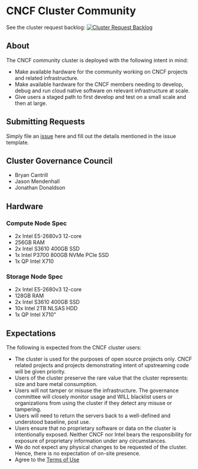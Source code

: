 # CNCF Cluster Community

See the cluster request backlog: [![Cluster Request Backlog](https://badge.waffle.io/cncf/cluster.svg?label=ready&title=Ready)](http://waffle.io/cncf/cluster)

## About

The CNCF community cluster is deployed with the following intent in mind:

* Make available hardware for the community working on CNCF projects and related infrastructure.
* Make available hardware for the CNCF members needing to develop, debug and run cloud native software on relevant infrastructure at scale.
* Give users a staged path to first develop and test on a small scale and then at large.

## Submitting Requests

Simply file an [issue](https://github.com/cncf/cluster/issues) here and fill out the details mentioned in the issue template.

## Cluster Governance Council

* Bryan Cantrill
* Jason Mendenhall
* Jonathan Donaldson

## Hardware

### Compute Node Spec

* 2x Intel E5-2680v3 12-core
* 256GB RAM
* 2x Intel S3610 400GB SSD
* 1x Intel P3700 800GB NVMe PCIe SSD
* 1x QP Intel X710

### Storage Node Spec

* 2x Intel E5-2680v3 12-core
* 128GB RAM
* 2x Intel S3610 400GB SSD
* 10x Intel 2TB NLSAS HDD
* 1x QP Intel X710"

## Expectations

The following is expected from the CNCF cluster users:

* The cluster is used for the purposes of open source projects only. CNCF related projects and projects demonstrating intent of upstreaming code will be given priority.
* Users of the cluster preserve the rare value that the cluster represents: size and bare metal consumption.
* Users will not tamper or misuse the infrastructure. The governance committee will closely monitor usage and WILL blacklist users or organizations from using the cluster if they detect any misuse or tampering.
* Users will need to return the servers back to a well-defined and understood baseline, post use.
* Users ensure that no proprietary software or data on the cluster is intentionally exposed. Neither CNCF nor Intel bears the responsibility for exposure of proprietary information under any circumstances.
* We do not expect any physical changes to be requested of the cluster. Hence, there is no expectation of on-site presence.
* Agree to the [Terms of Use](TERMS_OF_USE.md)
